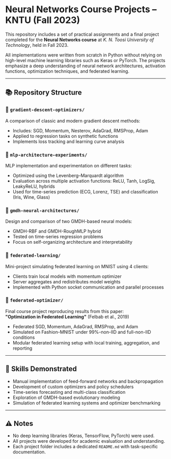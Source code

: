 # Neural Networks Course Projects – KNTU (Fall 2023)

This repository includes a set of practical assignments and a final project completed for the **Neural Networks course** at *K. N. Toosi University of Technology*, held in Fall 2023.

All implementations were written from scratch in Python without relying on high-level machine learning libraries such as Keras or PyTorch. The projects emphasize a deep understanding of neural network architectures, activation functions, optimization techniques, and federated learning. 

---

## 📚 Repository Structure

### 📁 `gradient-descent-optimizers/`
A comparison of classic and modern gradient descent methods:
- Includes: SGD, Momentum, Nesterov, AdaGrad, RMSProp, Adam
- Applied to regression tasks on synthetic functions
- Implements loss tracking and learning curve analysis

### 📁 `mlp-architecture-experiments/`
MLP implementation and experimentation on different tasks:
- Optimized using the Levenberg–Marquardt algorithm
- Evaluation across multiple activation functions: ReLU, Tanh, LogSig, LeakyReLU, hybrids
- Used for time-series prediction (ECG, Lorenz, TSE) and classification (Iris, Wine, Glass)

### 📁 `gmdh-neural-architectures/`
Design and comparison of two GMDH-based neural models:
- GMDH-RBF and GMDH-RoughMLP hybrid
- Tested on time-series regression problems
- Focus on self-organizing architecture and interpretability

### 📁 `federated-learning/`
Mini-project simulating federated learning on MNIST using 4 clients:
- Clients train local models with momentum optimizer
- Server aggregates and redistributes model weights
- Implemented with Python socket communication and parallel processes

### 📁 `federated-optimizer/`
Final course project reproducing results from this paper:  
**"Optimization in Federated Learning"** (Felbab et al., 2019)
- Federated SGD, Momentum, AdaGrad, RMSProp, and Adam
- Simulated on Fashion-MNIST under 99%-non-IID and full-non-IID conditions
- Modular federated learning setup with local training, aggregation, and reporting

---

## 🔬 Skills Demonstrated

- Manual implementation of feed-forward networks and backpropagation
- Development of custom optimizers and policy schedulers
- Time-series forecasting and multi-class classification
- Exploration of GMDH-based evolutionary modeling
- Simulation of federated learning systems and optimizer benchmarking

---

## ⚠️ Notes

- No deep learning libraries (Keras, TensorFlow, PyTorch) were used.
- All projects were developed for academic evaluation and understanding.
- Each project folder includes a dedicated `README.md` with task-specific documentation.
